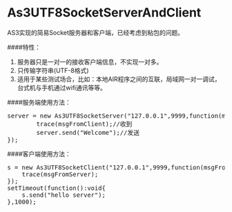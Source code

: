 As3UTF8SocketServerAndClient
============================

AS3实现的简易Socket服务器和客户端，已经考虑到粘包的问题。

####特性：
1. 服务器只是一对一的接收客户端信息，不实现一对多。
1. 只传输字符串(UTF-8格式)
1. 适用于某些测试场合，比如：本地AIR程序之间的互联，局域网一对一调试，台式机与手机通过wifi通讯等等。


####服务端使用方法：
<pre>
server = new As3UTF8SocketServer("127.0.0.1",9999,function(msgFromClient:String):void{
		trace(msgFromClient);//收到
		server.send("Welcome");//发送
});
</pre>

####客户端使用方法：
<pre>
s = new As3UTF8SocketClient("127.0.0.1",9999,function(msgFromServer:String):void{
	trace(msgFromServer);
});
setTimeout(function():void{
	s.send("hello server");
},1000);
</pre>


